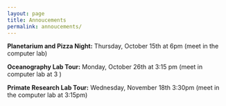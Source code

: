 ```yaml
---
layout: page
title: Annoucements
permalink: annoucements/
---
```


**Planetarium and Pizza Night:** Thursday, October 15th at 6pm (meet in the computer lab)

**Oceanography Lab Tour:** Monday, October 26th at 3:15 pm (meet in computer lab at 3 )

**Primate Research Lab Tour:** Wednesday, November 18th 3:30pm (meet in the computer lab at 3:15pm)